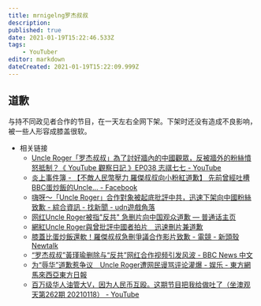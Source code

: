 ```yaml
---
title: mrnigelng罗杰叔叔
description:
published: true
date: 2021-01-19T15:22:46.533Z
tags:
    - YouTuber
editor: markdown
dateCreated: 2021-01-19T15:22:09.999Z
---
```


## 道歉

与持不同政见者合作的节目，在一天左右全网下架。下架时还没有造成不良影响，被一些人形容成膝盖很软。

+ 相关链接
    + [Uncle Roger「罗杰叔叔」為了討好牆內的中國觀眾，反被牆外的粉絲憤怒抵制？《 YouTube 觀察日記 》EP038 志祺七七 - YouTube](https://archive.is/7lQVS)
    + [炎上事件簿 - 【不敵人民幣壓力 羅傑叔叔向小粉紅道歉】 先前曾經吐槽BBC蛋炒飯的Uncle... - Facebook](https://archive.is/woNzU "https://archive.is/woNzU")
    + [嗨呀～「Uncle Roger」合作對象被起底批評中共，迅速下架向中國粉絲致歉 - 綜合資訊 - 找新聞 - udn遊戲角落](https://web.archive.org/web/20210115221630/https://game.udn.com/game/story/10455/5170516)
    + [网红Uncle Roger被指"反共" 急删片向中国观众道歉 — 普通话主页](https://web.archive.org/web/20210114043555/https://www.rfa.org/mandarin/Xinwen/wul0113c-01132021052201.html)
    + [網紅Uncle Roger與曾批評中國者拍片　迅速刪片兼道歉](https://web.archive.org/web/20210119032625if_/https://www.hk01.com/即時國際/574026/與批評中國者合拍影片-網紅uncle-roger迅速刪片道歉)
    + [膝蓋比蛋炒飯還軟！羅傑叔叔急刪爭議合作影片致歉 - 電競 - 新頭殼 Newtalk](https://web.archive.org/web/20210115211134/https://newtalk.tw/news/view/2021-01-13/522678)
    + [“罗杰叔叔”黃瑾瑜删除与“反共”网红合作视频引发风波 - BBC News 中文](https://web.archive.org/web/20210115195334/https://www.bbc.com/zhongwen/simp/world-55658474)
    + [为“辱华”道歉惹争议　Uncle Roger遭网民谩骂评论灌爆 - 娱乐 - 東方網 馬來西亞東方日報](https://archive.is/iuFfS "https://www.orientaldaily.com.my/news/entertainment/2021/01/17/387376")
    + [百万级华人油管大V，因为人民币互殴。这期节目把我给做吐了（坐澳观天第262期 20210118） - YouTube](https://archive.is/F7Cvh)
